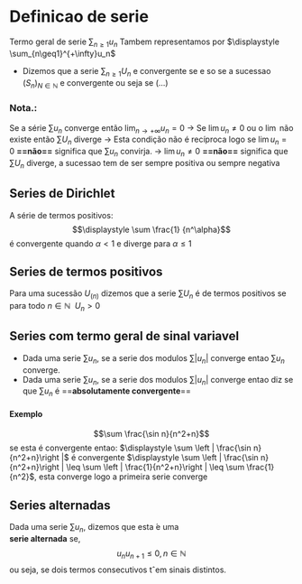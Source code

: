 # Definicao de serie

Termo geral de serie $\displaystyle \sum_{n\geq1}u_n$ Tambem representamos por $\displaystyle \sum_{n\geq1}^{+\infty}u_n$

- Dizemos que a serie $\displaystyle \sum_{n\geq1}U_n$ e convergente se e so se a sucessao $(S_n)_{N\in\mathbb N}$ e convergente ou seja se (...)

### Nota.:
Se a série $\sum u_n$ converge então $\displaystyle \lim_{n\to +\infty}u_n=0$ 
$\to$ Se  $\lim u_n \neq 0$ ou o $\lim$ não existe então $\displaystyle \sum U_n$ diverge
$\to$ Esta condição não é recíproca logo se $\lim u_n = 0$ **==não==** significa que $\sum u_n$  convirja.
$\to$ $\lim u_n \neq 0$ **==não==** significa que $\sum U_n$ diverge, a sucessao tem de ser sempre positiva ou sempre negativa



## Series de Dirichlet

A série de termos positivos: $$\displaystyle \sum \frac{1} {n^\alpha}$$ é convergente quando $\alpha < 1$ e diverge para $\alpha \leq 1$ 

## Series de termos positivos


Para uma sucessão $U_{(n)}$ dizemos que a serie $\displaystyle \sum U_n$  é de termos positivos se para todo $n \in \mathbb N~~ U_n > 0$ 


## Series com termo geral de sinal variavel
- Dada uma serie $\sum u_n$, se a serie dos modulos $\sum |u_n|$
converge entao $\sum u_n$ converge.
- Dada uma serie $\sum u_n$, se a serie dos modulos $\sum |u_n|$
converge entao diz se que  $\sum u_n$ é ==**absolutamente convergente**== 

#### Exemplo
$$\sum \frac{\sin n}{n^2+n}$$
se esta é convergente entao:
$\displaystyle \sum \left | \frac{\sin n}{n^2+n}\right |$ é convergente
$\displaystyle \sum \left | \frac{\sin n}{n^2+n}\right | \leq \sum \left | \frac{1}{n^2+n}\right | \leq \sum \frac{1}{n^2}$, esta converge logo a primeira serie converge


## Series alternadas
Dada uma serie $∑ u_n$, dizemos que esta  ́e uma  
**serie alternada** se, $$ u_nu_{n+1} ≤ 0,n\in \mathbb N$$ ou seja, se dois termos consecutivos tˆem sinais distintos.
